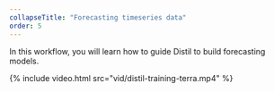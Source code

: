 ```yaml
---
collapseTitle: "Forecasting timeseries data"
order: 5
---
```


In this workflow, you will learn how to guide Distil to build forecasting models.

{% include video.html src="vid/distil-training-terra.mp4" %}